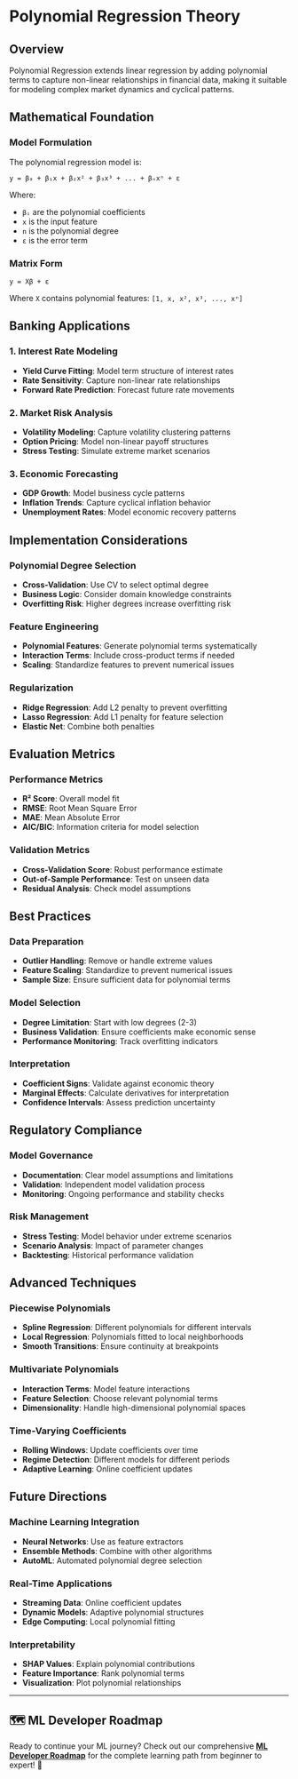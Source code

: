 # Polynomial Regression Theory

## Overview
Polynomial Regression extends linear regression by adding polynomial terms to capture non-linear relationships in financial data, making it suitable for modeling complex market dynamics and cyclical patterns.

## Mathematical Foundation

### Model Formulation
The polynomial regression model is:

```
y = β₀ + β₁x + β₂x² + β₃x³ + ... + βₙxⁿ + ε
```

Where:
- `βᵢ` are the polynomial coefficients
- `x` is the input feature
- `n` is the polynomial degree
- `ε` is the error term

### Matrix Form
```
y = Xβ + ε
```

Where `X` contains polynomial features: `[1, x, x², x³, ..., xⁿ]`

## Banking Applications

### 1. Interest Rate Modeling
- **Yield Curve Fitting**: Model term structure of interest rates
- **Rate Sensitivity**: Capture non-linear rate relationships
- **Forward Rate Prediction**: Forecast future rate movements

### 2. Market Risk Analysis
- **Volatility Modeling**: Capture volatility clustering patterns
- **Option Pricing**: Model non-linear payoff structures
- **Stress Testing**: Simulate extreme market scenarios

### 3. Economic Forecasting
- **GDP Growth**: Model business cycle patterns
- **Inflation Trends**: Capture cyclical inflation behavior
- **Unemployment Rates**: Model economic recovery patterns

## Implementation Considerations

### Polynomial Degree Selection
- **Cross-Validation**: Use CV to select optimal degree
- **Business Logic**: Consider domain knowledge constraints
- **Overfitting Risk**: Higher degrees increase overfitting risk

### Feature Engineering
- **Polynomial Features**: Generate polynomial terms systematically
- **Interaction Terms**: Include cross-product terms if needed
- **Scaling**: Standardize features to prevent numerical issues

### Regularization
- **Ridge Regression**: Add L2 penalty to prevent overfitting
- **Lasso Regression**: Add L1 penalty for feature selection
- **Elastic Net**: Combine both penalties

## Evaluation Metrics

### Performance Metrics
- **R² Score**: Overall model fit
- **RMSE**: Root Mean Square Error
- **MAE**: Mean Absolute Error
- **AIC/BIC**: Information criteria for model selection

### Validation Metrics
- **Cross-Validation Score**: Robust performance estimate
- **Out-of-Sample Performance**: Test on unseen data
- **Residual Analysis**: Check model assumptions

## Best Practices

### Data Preparation
- **Outlier Handling**: Remove or handle extreme values
- **Feature Scaling**: Standardize to prevent numerical issues
- **Sample Size**: Ensure sufficient data for polynomial terms

### Model Selection
- **Degree Limitation**: Start with low degrees (2-3)
- **Business Validation**: Ensure coefficients make economic sense
- **Performance Monitoring**: Track overfitting indicators

### Interpretation
- **Coefficient Signs**: Validate against economic theory
- **Marginal Effects**: Calculate derivatives for interpretation
- **Confidence Intervals**: Assess prediction uncertainty

## Regulatory Compliance

### Model Governance
- **Documentation**: Clear model assumptions and limitations
- **Validation**: Independent model validation process
- **Monitoring**: Ongoing performance and stability checks

### Risk Management
- **Stress Testing**: Model behavior under extreme scenarios
- **Scenario Analysis**: Impact of parameter changes
- **Backtesting**: Historical performance validation

## Advanced Techniques

### Piecewise Polynomials
- **Spline Regression**: Different polynomials for different intervals
- **Local Regression**: Polynomials fitted to local neighborhoods
- **Smooth Transitions**: Ensure continuity at breakpoints

### Multivariate Polynomials
- **Interaction Terms**: Model feature interactions
- **Feature Selection**: Choose relevant polynomial terms
- **Dimensionality**: Handle high-dimensional polynomial spaces

### Time-Varying Coefficients
- **Rolling Windows**: Update coefficients over time
- **Regime Detection**: Different models for different periods
- **Adaptive Learning**: Online coefficient updates

## Future Directions

### Machine Learning Integration
- **Neural Networks**: Use as feature extractors
- **Ensemble Methods**: Combine with other algorithms
- **AutoML**: Automated polynomial degree selection

### Real-Time Applications
- **Streaming Data**: Online coefficient updates
- **Dynamic Models**: Adaptive polynomial structures
- **Edge Computing**: Local polynomial fitting

### Interpretability
- **SHAP Values**: Explain polynomial contributions
- **Feature Importance**: Rank polynomial terms
- **Visualization**: Plot polynomial relationships


---

## 🗺️ ML Developer Roadmap

Ready to continue your ML journey? Check out our comprehensive [**ML Developer Roadmap**](../../ROADMAP.md) for the complete learning path from beginner to expert! 🚀
